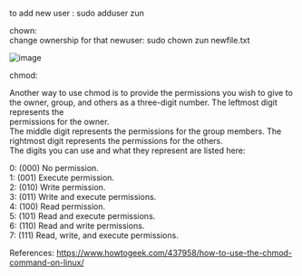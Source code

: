 
to add new user : sudo adduser zun  <br/>


chown: <br/>
change ownership for that newuser: sudo chown zun newfile.txt <br/>


![image](https://user-images.githubusercontent.com/85761276/197486657-c062bc36-d4f2-4360-93b5-a4f504843f03.png)


chmod:<br/>

Another way to use chmod is to provide the permissions you wish to give to the owner, group, and others as a three-digit number. The leftmost digit represents the<br/>permissions for the owner.<br/> The middle digit represents the permissions for the group members. The rightmost digit represents the permissions for the others.
<br/>
The digits you can use and what they represent are listed here:<br/>

0: (000) No permission.<br/>
1: (001) Execute permission.<br/>
2: (010) Write permission.<br/>
3: (011) Write and execute permissions.<br/>
4: (100) Read permission.<br/>
5: (101) Read and execute permissions.<br/>
6: (110) Read and write permissions.<br/>
7: (111) Read, write, and execute permissions.<br/>

References:
https://www.howtogeek.com/437958/how-to-use-the-chmod-command-on-linux/
